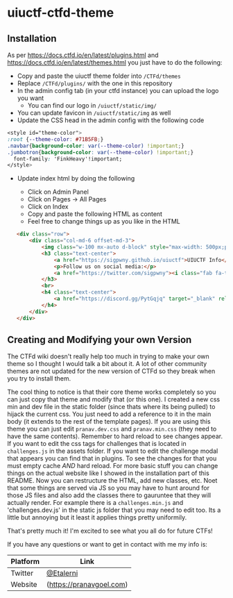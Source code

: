 # uiuctf-ctfd-theme
## Installation

As per https://docs.ctfd.io/en/latest/plugins.html and https://docs.ctfd.io/en/latest/themes.html you just have to do the following:
- Copy and paste the uiuctf theme folder into `/CTFd/themes`
- Replace `/CTFd/plugins/` with the one in this repository
- In the admin config tab (in your ctfd instance) you can upload the logo you want
    - You can find our logo in `/uiuctf/static/img/`
- You can update favicon in `/uiuctf/static/img` as well
- Update the CSS head in the admin config with the following code

```css
<style id="theme-color">
:root {--theme-color: #71B5FB;}
.navbar{background-color: var(--theme-color) !important;}
.jumbotron{background-color: var(--theme-color) !important;}
  font-family: 'FinkHeavy'!important;
</style>
```

-   Update index html by doing the following

    -   Click on Admin Panel
    -   Click on Pages -> All Pages
    -   Click on Index
    -   Copy and paste the following HTML as content
    -   Feel free to change things up as you like in the HTML


 ```html
    <div class="row">
        <div class="col-md-6 offset-md-3">
            <img class="w-100 mx-auto d-block" style="max-width: 500px;padding: 50px;padding-top: 14vh;" src="themes/uiuctf/static/img/uiuctf-logo.png" />
            <h3 class="text-center">
                <a href="https://sigpwny.github.io/uiuctf">UIUCTF Info</a>
                <p>Follow us on social media:</p>
                <a href="https://twitter.com/sigpwny"><i class="fab fa-twitter fa-2x" aria-hidden="true"></i></a>&nbsp;
            </h3>
            <br>
            <h4 class="text-center">
                <a href="https://discord.gg/PytGqjq" target="_blank" rel="noreferrer noopener">Click here</a> to join our Discord!
            </h4>
        </div>
    </div>
 ```

## Creating and Modifying your own Version

The CTFd wiki doesn't really help too much in trying to make your own theme so I thought I would talk a bit about it. A lot of other community themes are not updated for the new version of CTFd so they break when you try to install them.

The cool thing to notice is that their core theme works completely so you can just copy that theme and modify that (or this one). I created a new css min and dev file in the static folder (since thats where its being pulled) to hijack the current css. You just need to add a reference to it in the main body (it extends to the rest of the template pages). If you are using this theme you can just edit `pranav.dev.css` and `pranav.min.css` (they need to have the same contents). Remember to hard reload to see changes appear. If you want to edit the css tags for challenges that is located in `challenges.js` in the assets folder. If you want to edit the challenge modal that appears you can find that in plugins. To see the changes for that you must empty cache *_AND_* hard reload. For more basic stuff you can change things on the actual website like I showed in the installation part of this README. Now you can restructure the HTML, add new classes, etc. Noet that some things are served via JS so you may have to hunt around for those JS files and also add the classes there to gauruntee that they will actually render. For example there is a `challenges.min.js` and 'challenges.dev.js' in the static js folder that you may need to edit too. Its a little but annoying but it least it applies things pretty uniformily. 

That's pretty much it! I'm excited to see what you all do for future CTFs!

If you have any questions or want to get in contact with me my info is:

|Platform|Link|
|--------|----|
|Twitter|[@Etalerni](https://twitter.com/Etalerni)|
|Website|(https://pranavgoel.com)|

​    
